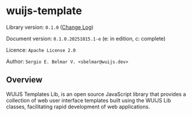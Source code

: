 # wuijs-template

Library version: `0.1.0` ([Change Log](./CHANGELOG.md))

Document version: `0.1.0.20251015.1-e` (e: in edition, c: complete)

Licence: `Apache License 2.0`

Author: `Sergio E. Belmar V. <sbelmar@wuijs.dev>`

## Overview

WUIJS Templates Lib, is an open source JavaScript library that provides a collection of web user interface templates built using the WUIJS Lib classes, facilitating rapid development of web applications.	